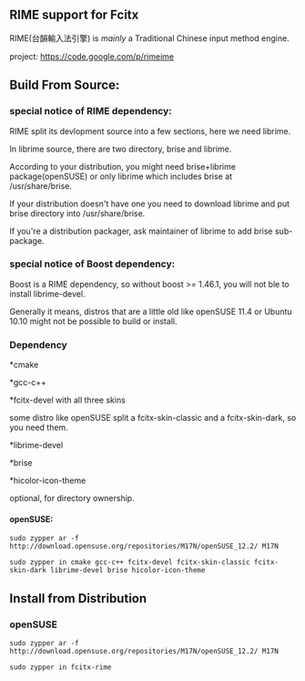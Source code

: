 ## RIME support for Fcitx

RIME(台韻輸入法引擎) is _mainly_ a Traditional Chinese input method engine.

project: https://code.google.com/p/rimeime


## Build From Source:

### special notice of RIME dependency:

RIME split its devlopment source into a few sections, here we need librime.

In librime source, there are two directory, brise and librime.

According to your distribution, you might need brise+librime package(openSUSE) or only librime which includes brise at /usr/share/brise.

If your distribution doesn't have one you need to download librime and put brise directory into /usr/share/brise.

If you're a distribution packager, ask maintainer of librime to add brise sub-package.

### special notice of Boost dependency:

Boost is a RIME dependency, so without boost >= 1.46.1, you will not ble to install librime-devel.

Generally it means, distros that are a little old like openSUSE 11.4 or Ubuntu 10.10 might not be possible to build or install.

### Dependency

*cmake

*gcc-c++

*fcitx-devel with all three skins

 some distro like openSUSE split a fcitx-skin-classic and a fcitx-skin-dark, so you need them.

*librime-devel

*brise

*hicolor-icon-theme 

 optional, for directory ownership.

#### openSUSE: 

	sudo zypper ar -f http://download.opensuse.org/repositories/M17N/openSUSE_12.2/ M17N

	sudo zypper in cmake gcc-c++ fcitx-devel fcitx-skin-classic fcitx-skin-dark librime-devel brise hicolor-icon-theme


## Install from Distribution

### openSUSE

	sudo zypper ar -f http://download.opensuse.org/repositories/M17N/openSUSE_12.2/ M17N

	sudo zypper in fcitx-rime


